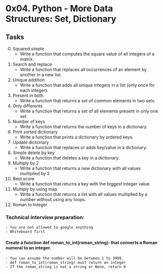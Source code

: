 # 0x04. Python - More Data Structures: Set, Dictionary

## Tasks

0. Squared simple
	- Write a function that computes the square value of all integers of a matrix.
1. Search and replace
	- Write a function that replaces all occurrences of an element by another in a new list.
2. Unique addition
	- Write a function that adds all unique integers in a list (only once for each integer).
3. Present in both
	- Write a function that returns a set of common elements in two sets.
4. Only differents
	- Write a function that returns a set of all elements present in only one set.
5. Number of keys
	- Write a function that returns the number of keys in a dictionary.
6. Print sorted dictionary
	- Write a function that prints a dictionary by ordered keys.
7. Update dictionary
	- Write a function that replaces or adds key/value in a dictionary.
8. Simple delete by key
	- Write a function that deletes a key in a dictionary.
9. Multiply by 2
	- Write a function that returns a new dictionary with all values multiplied by 2
10. Best score
	- Write a function that returns a key with the biggest integer value.
11. Multiply by using map
	- Write a function that returns a list with all values multiplied by a number without using any loops.
12. Roman to Integer
### Technical interview preparation:
	- You are not allowed to google anything
	- Whiteboard first
#### Create a function def roman_to_int(roman_string): that converts a Roman numeral to an integer.
	- You can assume the number will be between 1 to 3999.
	- def roman_to_int(roman_string) must return an integer
	- If the roman_string is not a string or None, return 0
